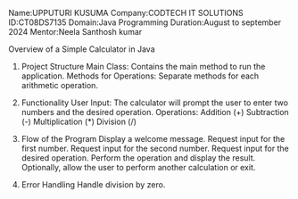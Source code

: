 Name:UPPUTURI KUSUMA
Company:CODTECH IT SOLUTIONS
ID:CT08DS7135
Domain:Java Programming
Duration:August to september 2024
Mentor:Neela Santhosh kumar

Overview of a Simple Calculator in Java
1. Project Structure
Main Class: Contains the main method to run the application.
Methods for Operations: Separate methods for each arithmetic operation.

2. Functionality
User Input: The calculator will prompt the user to enter two numbers and the desired operation.
Operations:
Addition (+)
Subtraction (-)
Multiplication (*)
Division (/)

3. Flow of the Program
Display a welcome message.
Request input for the first number.
Request input for the second number.
Request input for the desired operation.
Perform the operation and display the result.
Optionally, allow the user to perform another calculation or exit.

4. Error Handling
Handle division by zero.
   

